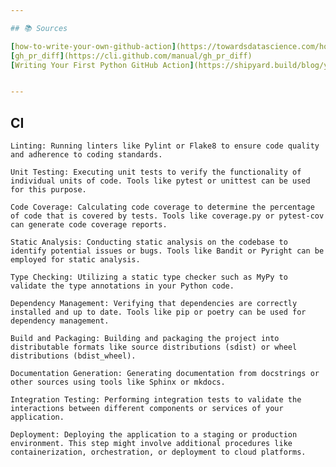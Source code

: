 ```yaml
---

## 📚 Sources

[how-to-write-your-own-github-action](https://towardsdatascience.com/how-to-write-your-own-github-action-59cc4746a57a)
[gh_pr_diff](https://cli.github.com/manual/gh_pr_diff)
[Writing Your First Python GitHub Action](https://shipyard.build/blog/your-first-python-github-action/)


---
```


## CI

    Linting: Running linters like Pylint or Flake8 to ensure code quality and adherence to coding standards.

    Unit Testing: Executing unit tests to verify the functionality of individual units of code. Tools like pytest or unittest can be used for this purpose.

    Code Coverage: Calculating code coverage to determine the percentage of code that is covered by tests. Tools like coverage.py or pytest-cov can generate code coverage reports.

    Static Analysis: Conducting static analysis on the codebase to identify potential issues or bugs. Tools like Bandit or Pyright can be employed for static analysis.

    Type Checking: Utilizing a static type checker such as MyPy to validate the type annotations in your Python code.

    Dependency Management: Verifying that dependencies are correctly installed and up to date. Tools like pip or poetry can be used for dependency management.

    Build and Packaging: Building and packaging the project into distributable formats like source distributions (sdist) or wheel distributions (bdist_wheel).

    Documentation Generation: Generating documentation from docstrings or other sources using tools like Sphinx or mkdocs.

    Integration Testing: Performing integration tests to validate the interactions between different components or services of your application.

    Deployment: Deploying the application to a staging or production environment. This step might involve additional procedures like containerization, orchestration, or deployment to cloud platforms.
